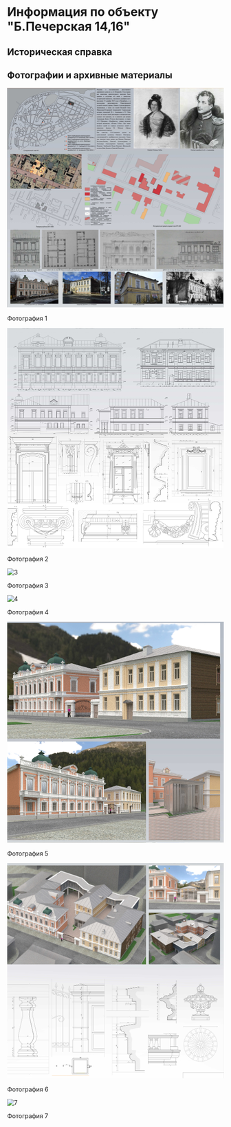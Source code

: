 # Информация по объекту "Б.Печерская 14,16"

## Историческая справка

## Фотографии и архивные материалы

![1](/BuidingsInfo/8153f92b-6996-4641-b522-5809f0f25d25/1_Compressed.jpg)

Фотография 1

![2](/BuidingsInfo/8153f92b-6996-4641-b522-5809f0f25d25/2_Compressed.jpg)

Фотография 2

![3](/BuidingsInfo/8153f92b-6996-4641-b522-5809f0f25d25/3_Compressed.jpg)

Фотография 3

![4](/BuidingsInfo/8153f92b-6996-4641-b522-5809f0f25d25/4_Compressed.jpg)

Фотография 4

![5](/BuidingsInfo/8153f92b-6996-4641-b522-5809f0f25d25/5_Compressed.jpg)

Фотография 5

![6](/BuidingsInfo/8153f92b-6996-4641-b522-5809f0f25d25/6_Compressed.jpg)

Фотография 6

![7](/BuidingsInfo/8153f92b-6996-4641-b522-5809f0f25d25/Компоновка_Compressed.jpg)

Фотография 7

